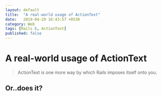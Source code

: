 ```yaml
---
layout: default
title:  "A real-world usage of ActionText"
date:   2019-04-29 16:43:57 +0530
category: Web
tags: [Rails 6, ActionText]
published: false
---
```


# A real-world usage of ActionText

> ActionText is one more way by which Rails imposes itself onto you.

## Or..does it?
